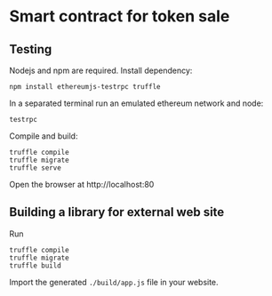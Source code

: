 # Smart contract for token sale

## Testing
Nodejs and npm are required. Install dependency:
```
npm install ethereumjs-testrpc truffle
```

In a separated terminal run an emulated ethereum network and node:
```shell
testrpc
```

Compile and build:
```
truffle compile
truffle migrate
truffle serve
```

Open the browser at http://localhost:80

## Building a library for external web site
Run 
```
truffle compile
truffle migrate
truffle build
```

Import the generated `./build/app.js` file in your website.

